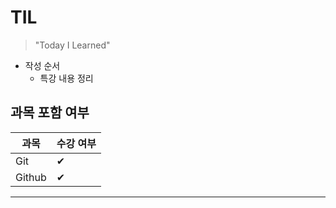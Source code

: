 # TIL

> "Today I Learned"



- 작성 순서
  - 특강 내용 정리



## 과목 포함 여부

| 과목   | 수강 여부 |
| ------ | --------- |
| Git    | ✔         |
| Github | ✔         |

---

